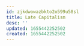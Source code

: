 ```yaml
---
id: zjkdwowazbkto2o599u58sl
title: Late Capitalism
desc: ''
updated: 1655442252502
created: 1655442252502
---
```


